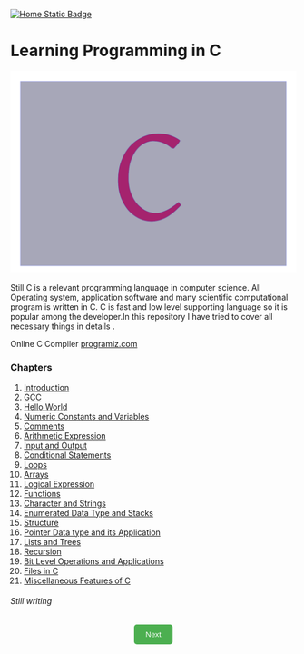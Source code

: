 
[![Home Static Badge](https://img.shields.io/badge/%F0%9F%8F%A0-Home-maker?style=plastic&labelColor=grey&color=black)
](https://baponkar.github.io/Learning-C)


# Learning Programming in C



![Cover Image](./image/c.png)

Still C is  a relevant programming language in computer science. All Operating system, application software and many scientific computational program is written in C. C is fast and low level supporting language so it is popular among the developer.In this repository I have tried to cover all necessary things in details .

Online C Compiler [programiz.com](https://www.programiz.com/c-programming/online-compiler/)


### Chapters 

1. [Introduction](./Introduction/Introduction)
2. [GCC](./Gcc/Gcc)
3. [Hello World](./Hello-World/Hello-World)
4. [Numeric Constants and Variables](./Numeric-Constants-and-Variables/Numeric-Constants-and-Variables)
5. [Comments](./Comments/Comments)
6. [Arithmetic Expression](./Arithmetic-Expression/Arithmetic-Expression)
7. [Input and Output](./Input-and-Output/Input-and-Output)
8. [Conditional Statements](./Conditional-Statements/Conditional-Statements)
9. [Loops](./Loops/Loops)
10. [Arrays](./Arrays/Arrays)
11. [Logical Expression](./Logical-Expression/Logical-Expression)
12. [Functions](./Functions/Functions)
13. [Character and Strings](./Character-and-Strings/Character-and-Strings)
14. [Enumerated Data Type and Stacks](./Enumerated-Data-Type-and-Stacks/Enumerated-Data-Type-and-Stacks)
15. [Structure](./Structure/Structure)
16. [Pointer Data type and its Application](./Pointer-Data-Type-and-its-Application/Pointer-Data-Type-and-its-Application)
17. [Lists and Trees](./Lists-and-Trees/Lists-and-Trees)
18. [Recursion](./Recursion/Recursion)
19. [Bit Level Operations and Applications](./Bit-Level-Operations-and-Applications/Bit-Level-Operations-and-Applications)
20. [Files in C](./Files-in-C/Files-in-C)
21. [Miscellaneous Features of C](./Miscellaneous-Features-of-C/Miscellaneous-Features-of-C)

###### Still writing





<div style="text-align: center;">
     <button type="button" onclick="window.location.href='https://baponkar.github.io/Learning-C/Introduction/Introduction';" style="background-color: #4CAF50; color: white; padding: 10px 20px; border: none; border-radius: 5px; cursor: pointer;">
       Next
    </button>
</div>



<!--input type="text" name="name" />


Do you agree to the terms?
<input type="checkbox" name="terms" />

Choose your favorite color:
<input type="radio" name="color" value="red" /> Red
<input type="radio" name="color" value="green" /> Green
<input type="radio" name="color" value="blue" /> Blue


<input type="submit" value="Submit" />


<form>
  <label for="name">Name:</label>
  <input type="text" id="name" name="name"><br><br>
  <label for="email">Email:</label>
  <input type="email" id="email" name="email"><br><br>
  <input type="submit" value="Submit">
</form>

### What is the capital of France?

<form id="quizForm">
  <input type="radio" id="paris" name="capital" value="Paris">
  <label for="paris">Paris</label><br>
  <input type="radio" id="london" name="capital" value="London">
  <label for="london">London</label><br>
  <input type="radio" id="berlin" name="capital" value="Berlin">
  <label for="berlin">Berlin</label><br><br>
  <input type="button" onclick="checkAnswer()" value="Check Answer">
</form>

<p id="result"></p>

<script>
function checkAnswer() {
    var radios = document.getElementsByName('capital');
    var answer;
    for (var i = 0, length = radios.length; i < length; i++) {
        if (radios[i].checked) {
            answer = radios[i].value;
            break;
        }
    }

    var resultText;
    if (answer === "Paris") {
        resultText = "Correct!";
    } else {
        resultText = "Incorrect. The correct answer is Paris.";
    }
    
    document.getElementById("result").innerText = resultText;
}
</script-->

